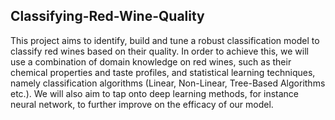 ## Classifying-Red-Wine-Quality
This project aims to identify, build and tune a robust classification model to classify red wines based on their quality.
In order to achieve this, we will use a combination of domain knowledge on red wines, such as their chemical properties and taste profiles, and statistical learning techniques, namely classification algorithms (Linear, Non-Linear, Tree-Based Algorithms etc.). We will also aim to tap onto deep learning methods, for instance neural network, to further improve on the efficacy of our model.
